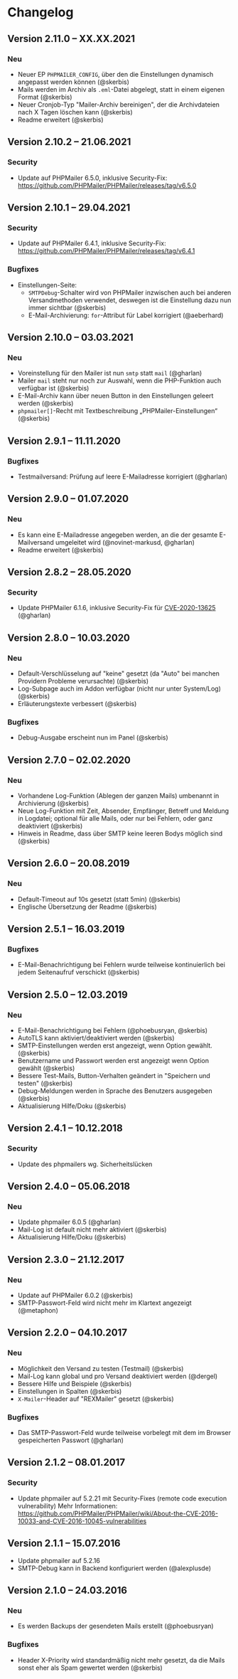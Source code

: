 Changelog
=========

Version 2.11.0 – XX.XX.2021
---------------------------

### Neu

* Neuer EP `PHPMAILER_CONFIG`, über den die Einstellungen dynamisch angepasst werden können (@skerbis)
* Mails werden im Archiv als `.eml`-Datei abgelegt, statt in einem eigenen Format (@skerbis)
* Neuer Cronjob-Typ "Mailer-Archiv bereinigen", der die Archivdateien nach X Tagen löschen kann (@skerbis)
* Readme erweitert (@skerbis)


Version 2.10.2 – 21.06.2021
---------------------------

### Security

* Update auf PHPMailer 6.5.0, inklusive Security-Fix: https://github.com/PHPMailer/PHPMailer/releases/tag/v6.5.0


Version 2.10.1 – 29.04.2021
---------------------------

### Security

* Update auf PHPMailer 6.4.1, inklusive Security-Fix: https://github.com/PHPMailer/PHPMailer/releases/tag/v6.4.1

### Bugfixes

* Einstellungen-Seite:
    - `SMTPDebug`-Schalter wird von PHPMailer inzwischen auch bei anderen Versandmethoden verwendet, deswegen ist die Einstellung dazu nun immer sichtbar (@skerbis)
    - E-Mail-Archivierung: `for`-Attribut für Label korrigiert (@aeberhard)


Version 2.10.0 – 03.03.2021
---------------------------

### Neu

* Voreinstellung für den Mailer ist nun `smtp` statt `mail` (@gharlan)
* Mailer `mail` steht nur noch zur Auswahl, wenn die PHP-Funktion auch verfügbar ist (@skerbis)
* E-Mail-Archiv kann über neuen Button in den Einstellungen geleert werden (@skerbis)
* `phpmailer[]`-Recht mit Textbeschreibung „PHPMailer-Einstellungen“ (@skerbis)


Version 2.9.1 – 11.11.2020
--------------------------

### Bugfixes

* Testmailversand: Prüfung auf leere E-Mailadresse korrigiert (@gharlan)


Version 2.9.0 – 01.07.2020
--------------------------

### Neu

* Es kann eine E-Mailadresse angegeben werden, an die der gesamte E-Mailversand umgeleitet wird (@novinet-markusd, @gharlan)
* Readme erweitert (@skerbis)


Version 2.8.2 – 28.05.2020
--------------------------

### Security

* Update PHPMailer 6.1.6, inklusive Security-Fix für [CVE-2020-13625](https://github.com/advisories/GHSA-f7hx-fqxw-rvvj) (@gharlan)


Version 2.8.0 – 10.03.2020
--------------------------

### Neu

* Default-Verschlüsselung auf "keine" gesetzt (da "Auto" bei manchen Providern Probleme verursachte) (@skerbis)
* Log-Subpage auch im Addon verfügbar (nicht nur unter System/Log) (@skerbis)
* Erläuterungstexte verbessert (@skerbis)

### Bugfixes

* Debug-Ausgabe erscheint nun im Panel (@skerbis)


Version 2.7.0 – 02.02.2020
--------------------------

### Neu

* Vorhandene Log-Funktion (Ablegen der ganzen Mails) umbenannt in Archivierung (@skerbis)
* Neue Log-Funktion mit Zeit, Absender, Empfänger, Betreff und Meldung in Logdatei; optional für alle Mails, oder nur bei Fehlern, oder ganz deaktiviert (@skerbis)
* Hinweis in Readme, dass über SMTP keine leeren Bodys möglich sind (@skerbis)


Version 2.6.0 – 20.08.2019
--------------------------

### Neu

* Default-Timeout auf 10s gesetzt (statt 5min) (@skerbis)
* Englische Übersetzung der Readme (@skerbis)


Version 2.5.1 – 16.03.2019
--------------------------

### Bugfixes

* E-Mail-Benachrichtigung bei Fehlern wurde teilweise kontinuierlich bei jedem Seitenaufruf verschickt (@skerbis)


Version 2.5.0 – 12.03.2019
--------------------------

### Neu

* E-Mail-Benachrichtigung bei Fehlern (@phoebusryan, @skerbis)
* AutoTLS kann aktiviert/deaktiviert werden (@skerbis)
* SMTP-Einstellungen werden erst angezeigt, wenn Option gewählt. (@skerbis)
* Benutzername und Passwort werden erst angezeigt wenn Option gewählt (@skerbis)
* Bessere Test-Mails, Button-Verhalten geändert in "Speichern und testen" (@skerbis)
* Debug-Meldungen werden in Sprache des Benutzers ausgegeben (@skerbis)
* Aktualisierung Hilfe/Doku (@skerbis)


Version 2.4.1 – 10.12.2018
--------------------------

### Security

* Update des phpmailers wg. Sicherheitslücken


Version 2.4.0 – 05.06.2018
--------------------------

### Neu

* Update phpmailer 6.0.5 (@gharlan)
* Mail-Log ist default nicht mehr aktiviert (@skerbis)
* Aktualisierung Hilfe/Doku (@skerbis)


Version 2.3.0 – 21.12.2017
--------------------------

### Neu

* Update auf PHPMailer 6.0.2 (@skerbis)
* SMTP-Passwort-Feld wird nicht mehr im Klartext angezeigt (@metaphon)


Version 2.2.0 – 04.10.2017
--------------------------

### Neu

* Möglichkeit den Versand zu testen (Testmail) (@skerbis)
* Mail-Log kann global und pro Versand deaktiviert werden (@dergel)
* Bessere Hilfe und Beispiele (@skerbis)
* Einstellungen in Spalten (@skerbis)
* `X-Mailer`-Header auf "REXMailer" gesetzt (@skerbis)

### Bugfixes

* Das SMTP-Passwort-Feld wurde teilweise vorbelegt mit dem im Browser gespeicherten Passwort (@gharlan)


Version 2.1.2 – 08.01.2017
--------------------------

### Security

* Update phpmailer auf 5.2.21 mit Security-Fixes (remote code execution vulnerability)
  Mehr Informationen: https://github.com/PHPMailer/PHPMailer/wiki/About-the-CVE-2016-10033-and-CVE-2016-10045-vulnerabilities


Version 2.1.1 – 15.07.2016
--------------------------

* Update phpmailer auf 5.2.16
* SMTP-Debug kann in Backend konfiguriert werden (@alexplusde)


Version 2.1.0 – 24.03.2016
--------------------------

### Neu

* Es werden Backups der gesendeten Mails erstellt (@phoebusryan)

### Bugfixes

* Header X-Priority wird standardmäßig nicht mehr gesetzt, da die Mails sonst eher als Spam gewertet werden (@skerbis)


